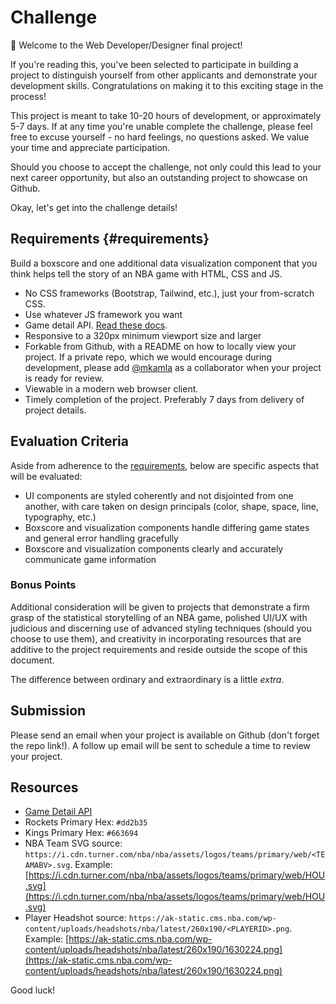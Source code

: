 # Challenge

🎉 Welcome to the Web Developer/Designer final project!

If you're reading this, you've been selected to participate in building a project to distinguish yourself from other applicants and demonstrate your development skills. Congratulations on making it to this exciting stage in the process!

This project is meant to take 10-20 hours of development, or approximately 5-7 days. If at any time you're unable complete the challenge, please feel free to excuse yourself - no hard feelings, no questions asked. We value your time and appreciate participation.

Should you choose to accept the challenge, not only could this lead to your next career opportunity, but also an outstanding project to showcase on Github.

Okay, let's get into the challenge details!

## Requirements {#requirements}
Build a boxscore and one additional data visualization component that you think helps tell the story of an NBA game with HTML, CSS and JS.

- No CSS frameworks (Bootstrap, Tailwind, etc.), just your from-scratch CSS.
- Use whatever JS framework you want
- Game detail API. [Read these docs](/docs/gameDetail).
- Responsive to a 320px minimum viewport size and larger
- Forkable from Github, with a README on how to locally view your project. If a private repo, which we would encourage during development, please add [@mkamla](https://github.com/mkamla) as a collaborator when your project is ready for review.
- Viewable in a modern web browser client.
- Timely completion of the project. Preferably 7 days from delivery of project details.

## Evaluation Criteria
Aside from adherence to the [requirements](#requirements), below are specific aspects that will be evaluated:
- UI components are styled coherently and not disjointed from one another, with care taken on design principals (color, shape, space, line, typography, etc.)
- Boxscore and visualization components handle differing game states and general error handling gracefully
- Boxscore and visualization components clearly and accurately communicate game information

### Bonus Points
Additional consideration will be given to projects that demonstrate a firm grasp of the statistical storytelling of an NBA game, polished UI/UX with judicious and discerning use of advanced styling techniques (should you choose to use them), and creativity in incorporating resources that are additive to the project requirements and reside outside the scope of this document.

The difference between ordinary and extraordinary is a little _extra_.

## Submission
Please send an email when your project is available on Github (don't forget the repo link!). A follow up email will be sent to schedule a time to review your project.

## Resources
- [Game Detail API](/docs/gameDetail)
- Rockets Primary Hex: `#dd2b35`
- Kings Primary Hex: `#663694`
- NBA Team SVG source:
	`https://i.cdn.turner.com/nba/nba/assets/logos/teams/primary/web/<TEAMABV>.svg`.
	Example: [https://i.cdn.turner.com/nba/nba/assets/logos/teams/primary/web/HOU.svg](https://i.cdn.turner.com/nba/nba/assets/logos/teams/primary/web/HOU.svg)
- Player Headshot source:
	`https://ak-static.cms.nba.com/wp-content/uploads/headshots/nba/latest/260x190/<PLAYERID>.png`.
	Example: [https://ak-static.cms.nba.com/wp-content/uploads/headshots/nba/latest/260x190/1630224.png](https://ak-static.cms.nba.com/wp-content/uploads/headshots/nba/latest/260x190/1630224.png)

Good luck!